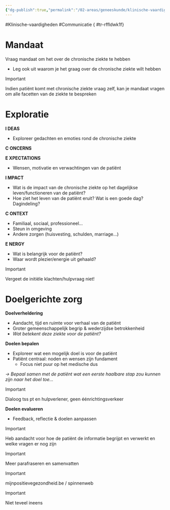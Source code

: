 ```yaml
---
{"dg-publish":true,"permalink":"/02-areas/geneeskunde/klinische-vaardigheden/chronische-zorg/","noteIcon":"","created":"2024-11-24T10:56:26.252+01:00","updated":"2024-12-31T16:51:46.327+01:00"}
---
```


#Klinische-vaardigheden #Communicatie
{ #tr-rffldwk1f}


# Mandaat

Vraag mandaat om het over de chronische ziekte te hebben

- Leg ook uit waarom je het graag over de chronische ziekte wilt hebben
  

> [!important]  
> Indien patiënt komt met chronische ziekte vraag zelf, kan je mandaat vragen om alle facetten van de ziekte te bespreken  

  

# Exploratie

**I DEAS**

- Exploreer gedachten en emoties rond de chronische ziekte

**C ONCERNS**

**E XPECTATIONS**

- Wensen, motivatie en verwachtingen van de patiënt

  

**I MPACT**

- Wat is de impact van de chronische ziekte op het dagelijkse leven/functioneren van de patiënt?
- Hoe ziet het leven van de patiënt eruit? Wat is een goede dag? Dagindeling?

**C ONTEXT**

- Familiaal, sociaal, professioneel…
- Steun in omgeving
- Andere zorgen (huisvesting, schulden, marriage…)

**E NERGY**

- Wat is belangrijk voor de patiënt?
- Waar wordt plezier/energie uit gehaald?

  

> [!important]  
> Vergeet de initiële klachten/hulpvraag niet!  

# Doelgerichte zorg

**Doelverheldering**

- Aandacht, tijd en ruimte voor verhaal van de patiënt
- Groter gemeenschappelijk begrip & wederzijdse betrokkenheid
- _Wat betekent deze ziekte voor de patiënt?_

  

**Doelen bepalen**

- Exploreer wat een mogelijk doel is voor de patiënt
- Patiënt centraal: noden en wensen zijn fundament
    - Focus niet puur op het medische dus

  

*→ Bepaal samen met de patiënt wat een eerste haalbare stap zou kunnen zijn naar het doel toe…*


> [!important]  
> Dialoog tss pt en hulpverlener, geen éénrichtingsverkeer  

  

**Doelen evalueren**

- Feedback, reflectie & doelen aanpassen

  
> [!important]  
> Heb aandacht voor hoe de patiënt de informatie begrijpt en verwerkt en welke vragen er nog zijn  
  
> [!important]  
> Meer parafraseren en samenvatten  
  
> [!important]  
> mijnpositievegezondheid.be / spinnenweb  


> [!important]  
> Niet teveel ineens